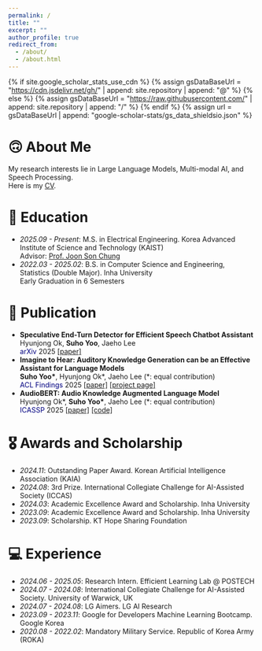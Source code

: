 ```yaml
---
permalink: /
title: ""
excerpt: ""
author_profile: true
redirect_from: 
  - /about/
  - /about.html
---
```


{% if site.google_scholar_stats_use_cdn %}
{% assign gsDataBaseUrl = "https://cdn.jsdelivr.net/gh/" | append: site.repository | append: "@" %}
{% else %}
{% assign gsDataBaseUrl = "https://raw.githubusercontent.com/" | append: site.repository | append: "/" %}
{% endif %}
{% assign url = gsDataBaseUrl | append: "google-scholar-stats/gs_data_shieldsio.json" %}

<span class='anchor' id='about-me'></span>
# 🙃 About Me
My research interests lie in Large Language Models, Multi-modal AI, and Speech Processing.  
Here is my [CV](/assets/CV_SuhoYoo.pdf).

<!--
# 🔥 News
- *2024.12*: One paper has been accepted at ICASSP 2025!
-->

# 📖 Education
- *2025.09 - Present*: M.S. in  Electrical Engineering. Korea Advanced Institute of Science and Technology (KAIST)  
  Advisor: [Prof. Joon Son Chung](https://mm.kaist.ac.kr/joon/)
- *2022.03 - 2025.02*: B.S. in Computer Science and Engineering, Statistics (Double Major). Inha University  
  Early Graduation in 6 Semesters
  
# 📝 Publication 
- **Speculative End-Turn Detector for Efficient Speech Chatbot Assistant**  
  Hyunjong Ok, **Suho Yoo**, Jaeho Lee  
  <span style="color: navy;">arXiv</span> 2025 [[paper]](https://arxiv.org/pdf/2503.23439)  
- **Imagine to Hear: Auditory Knowledge Generation can be an Effective Assistant for Language Models**     
  **Suho Yoo\***, Hyunjong Ok\*, Jaeho Lee (*: equal contribution)  
  <span style="color: navy;">ACL Findings</span> 2025 [[paper]](https://arxiv.org/pdf/2503.16853) [[project page]](https://imagine-to-hear.github.io/)  
- **AudioBERT: Audio Knowledge Augmented Language Model**  
  Hyunjong Ok\*, **Suho Yoo\***, Jaeho Lee (*: equal contribution)  
  <span style="color: navy;">ICASSP</span> 2025 [[paper]](https://arxiv.org/pdf/2409.08199) [[code]](https://github.com/HJ-Ok/AudioBERT)

# 🎖 Awards and Scholarship
- *2024.11*: Outstanding Paper Award. Korean Artificial Intelligence Association (KAIA)
- *2024.08*: 3rd Prize. International Collegiate Challenge for AI-Assisted Society (ICCAS)
- *2024.03*: Academic Excellence Award and Scholarship. Inha University
- *2023.09*: Academic Excellence Award and Scholarship. Inha University
- *2023.09*: Scholarship. KT Hope Sharing Foundation
  
<!--
# 💬 Invited Talks
- *2021.06*, Lorem ipsum dolor sit amet, consectetur adipiscing elit. Vivamus ornare aliquet ipsum, ac tempus justo dapibus sit amet. 
- *2021.03*, Lorem ipsum dolor sit amet, consectetur adipiscing elit. Vivamus ornare aliquet ipsum, ac tempus justo dapibus sit amet.  \| [\[video\]](https://github.com/)
-->
# 💻 Experience
- *2024.06 - 2025.05*: Research Intern. Efficient Learning Lab @ POSTECH
- *2024.07 - 2024.08*: International Collegiate Challenge for AI-Assisted Society. University of Warwick, UK
- *2024.07 - 2024.08*: LG Aimers. LG AI Research
- *2023.09 - 2023.11*: Google for Developers Machine Learning Bootcamp. Google Korea
- *2020.08 - 2022.02*: Mandatory Military Service. Republic of Korea Army (ROKA)


